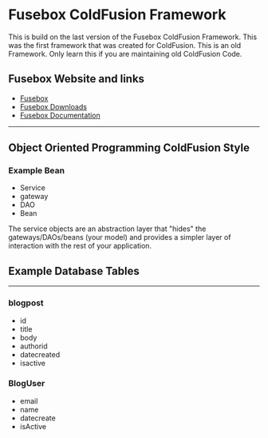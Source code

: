 
# Fusebox ColdFusion Framework

This is build on the last version of the Fusebox ColdFusion Framework.  This was the first framework that was created for ColdFusion. This is an old Framework. Only learn this if you are maintaining old ColdFusion Code.

## Fusebox Website and links
* [Fusebox](http://www.Fusebox.org)
* [Fusebox Downloads](http://www.Fusebox.org/index.cfm/Fusebox-downloads/)
* [Fusebox Documentation](http://www.Fusebox.org/index.cfm/documentation/)

---

## Object Oriented Programming ColdFusion Style
### Example Bean 

* Service 
* gateway
* DAO 
* Bean

The service objects are an abstraction layer that 
"hides" the gateways/DAOs/beans (your model) and 
provides a simpler layer of interaction with the 
rest of your application.

## Example Database Tables 
---
### blogpost
* id
* title
* body
* authorid
* datecreated
* isactive

### BlogUser
* email
* name
* datecreate
* isActive

